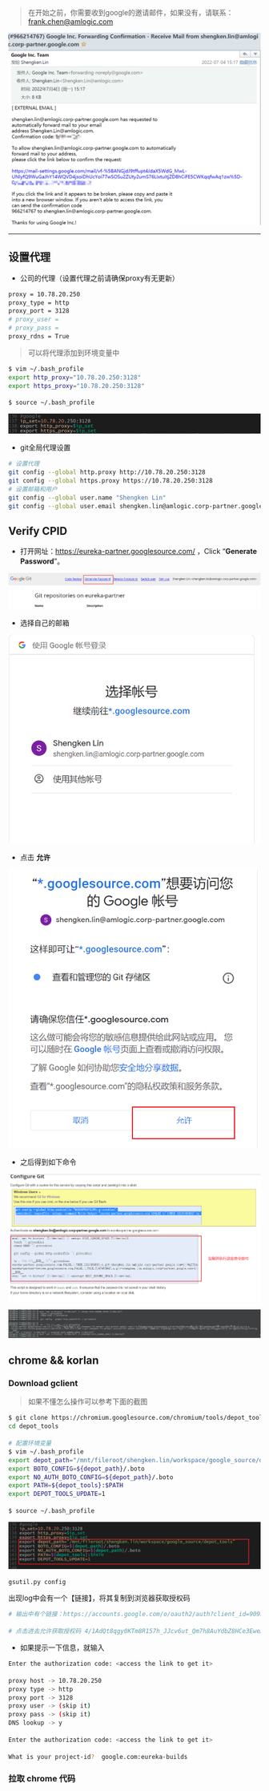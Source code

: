 > 在开始之前，你需要收到google的邀请邮件，如果没有，请联系：frank.chen@amlogic.com

![google_inc](.Korlan_SDK_img/google_inc.png)

----

## 设置代理

- 公司的代理（设置代理之前请确保proxy有无更新）

```sh
proxy = 10.78.20.250
proxy_type = http
proxy_port = 3128
# proxy_user = 
# proxy_pass = 
proxy_rdns = True
```

> 可以将代理添加到环境变量中

```sh
$ vim ~/.bash_profile
export http_proxy="10.78.20.250:3128"
export https_proxy="10.78.20.250:3128"

$ source ~/.bash_profile
```

![image-20220902193012065](.Korlan_SDK_img/image-20220902193012065.png)

- git全局代理设置

```sh
# 设置代理
git config --global http.proxy http://10.78.20.250:3128
git config --global https.proxy https://10.78.20.250:3128
# 设置邮箱和用户
git config --global user.name "Shengken Lin"
git config --global user.email shengken.lin@amlogic.corp-partner.google.com
```

## Verify CPID

- 打开网址：https://eureka-partner.googlesource.com/ ，Click “**Generate Password**”。

![image-20220902194558514](.Korlan_SDK_img/image-20220902194558514.png)

- 选择自己的邮箱

![image-20220902194723737](.Korlan_SDK_img/image-20220902194723737.png)

- 点击 **允许**

![image-20220902194812581](.Korlan_SDK_img/image-20220902194812581.png)

- 之后得到如下命令

![image-20220902195129811](.Korlan_SDK_img/image-20220902195129811.png)

![image-20220902195305869](.Korlan_SDK_img/image-20220902195305869.png)

## chrome && korlan

### Download gclient

> 如果不懂怎么操作可以参考下面的截图

```sh
$ git clone https://chromium.googlesource.com/chromium/tools/depot_tools.git
cd depot_tools

# 配置环境变量
$ vim ~/.bash_profile
export depot_path="/mnt/fileroot/shengken.lin/workspace/google_source/depot_tools"
export BOTO_CONFIG=${depot_path}/.boto
export NO_AUTH_BOTO_CONFIG=${depot_path}/.boto
export PATH=${depot_tools}:$PATH
export DEPOT_TOOLS_UPDATE=1

$ source ~/.bash_profile
```

![image-20220902200113056](.Korlan_SDK_img/image-20220902200113056.png)

```sh
gsutil.py config
```

出现log中会有一个【链接】，将其复制到浏览器获取授权码

```sh
# 输出中有个链接：https://accounts.google.com/o/oauth2/auth?client_id=909320924072.apps.googleusercontent.com&redirect_uri=urn%3Aietf%3Awg%3Aoauth%3A2.0%3Aoob&scope=https%3A%2F%2Fwww.googleapis.com%2Fauth%2Fcloud-platform+https%3A%2F%2Fwww.googleapis.com%2Fauth%2Faccounts.reauth&access_type=offline&response_type=code  # gsutil.py config 之后生成

# 点击进去允许获取授权码 4/1AdQt8qgy0KTm8R157h_JJcv6ut_Qm7h8AuYdbZ8HCe3EweA79YzAUVvsBw8  # 每次不一样
```

- 如果提示一下信息，就输入

```sh
Enter the authorization code: <access the link to get it>
 
proxy host -> 10.78.20.250
proxy type -> http
proxy port -> 3128
proxy user -> (skip it)
proxy pass -> (skip it)
DNS lookup -> y
 
Enter the authorization code: <access the link to get it>
 
What is your project-id?  google.com:eureka-builds
```

### 拉取 chrome 代码